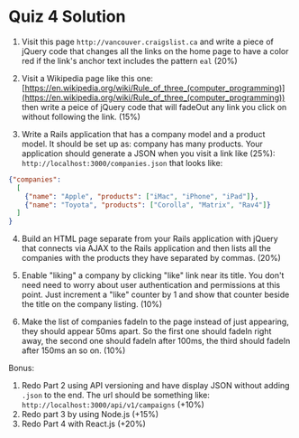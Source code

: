 # Quiz 4 Solution

1. Visit this page `http://vancouver.craigslist.ca` and write a piece of jQuery code that changes all the links on the home page to have a color red if the link's anchor text includes the pattern `eal` (20%)

2. Visit a Wikipedia page like this one: [https://en.wikipedia.org/wiki/Rule_of_three_(computer_programming)](https://en.wikipedia.org/wiki/Rule_of_three_(computer_programming)) then write a peice of jQuery code that will fadeOut any link you click on without following the link. (15%)

3. Write a Rails application that has a company model and a product model. It should be set up as: company has many products. Your application should generate a JSON when you visit a link like (25%): `http://localhost:3000/companies.json` that looks like:
```json
{"companies":
  [
    {"name": "Apple", "products": ["iMac", "iPhone", "iPad"]},
    {"name": "Toyota", "products": ["Corolla", "Matrix", "Rav4"]}
  ]
}
```

4. Build an HTML page separate from your Rails application with jQuery that connects via AJAX to the Rails application and then lists all the companies with the products they have separated by commas. (20%)

5. Enable "liking" a company by clicking "like" link near its title. You don't need need to worry about user authentication and permissions at this point. Just increment a "like" counter by 1 and show that counter beside the title on the company listing. (10%)

6. Make the list of companies fadeIn to the page instead of just appearing, they should appear 50ms apart. So the first one should fadeIn right away, the second one should fadeIn after 100ms, the third should fadeIn after  150ms an so on. (10%)

Bonus:
1. Redo Part 2 using API versioning and have display JSON without adding `.json` to the end. The url should be something like: `http://localhost:3000/api/v1/campaigns` (+10%)
2. Redo part 3 by using Node.js (+15%)
3. Redo Part 4 with React.js (+20%)
